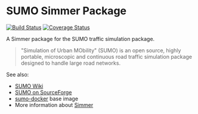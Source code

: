 SUMO Simmer Package
===================

[![Build Status](https://travis-ci.org/similitude/sumo-simmer.svg)](https://travis-ci.org/similitude/sumo-simmer)
[![Coverage Status](https://coveralls.io/repos/similitude/sumo-simmer/badge.png?branch=master)](https://coveralls.io/r/similitude/sumo-simmer?branch=master)

A Simmer package for the SUMO traffic simulation package.

> "Simulation of Urban MObility" (SUMO) is an open source, highly portable,
> microscopic and continuous road traffic simulation package designed to handle
> large road networks.

See also:

* [SUMO Wiki](http://sumo.dlr.de/wiki/Main_Page)
* [SUMO on SourceForge](http://sourceforge.net/projects/sumo/)
* [sumo-docker](https://github.com/similitude/sumo-docker) base image
* More information about [Simmer](https://www.runsimmer.com/)

